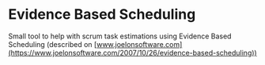 # Evidence Based Scheduling
Small tool to help with scrum task estimations using Evidence Based Scheduling (described on [www.joelonsoftware.com](https://www.joelonsoftware.com/2007/10/26/evidence-based-scheduling))
